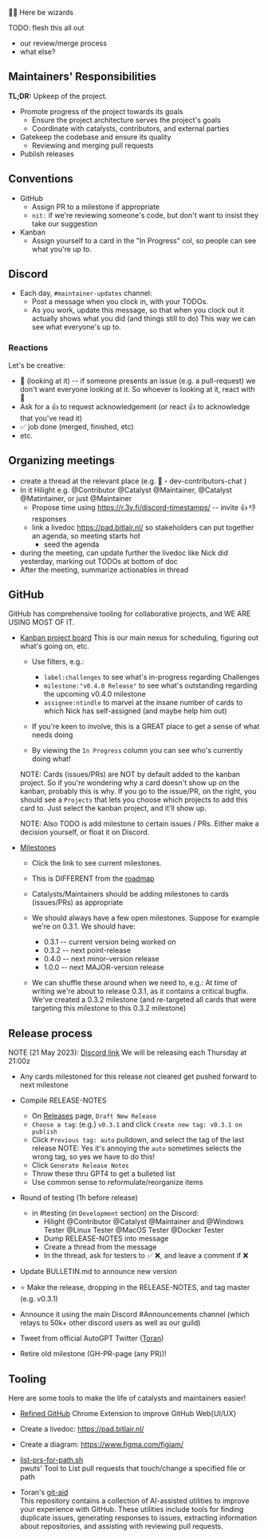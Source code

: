 🧙‍♀️ Here be wizards

TODO: flesh this all out
- our review/merge process
- what else?

## Maintainers' Responsibilities

**TL;DR:** Upkeep of the project.

* Promote progress of the project towards its goals
  * Ensure the project architecture serves the project's goals
  * Coordinate with catalysts, contributors, and external parties
* Gatekeep the codebase and ensure its quality
  * Reviewing and merging pull requests
* Publish releases

## Conventions

* GitHub
  * Assign PR to a milestone if appropriate
  * `nit:` if we're reviewing someone's code, but don't want to insist they take our suggestion
* Kanban
  * Assign yourself to a card in the "In Progress" col, so people can see what you're up to.

## Discord

* Each day, `#maintainer-updates` channel:  
  * Post a message when you clock in, with your TODOs.  
  * As you work, update this message, so that when you clock out it actually shows what you did (and things still to do)
    This way we can see what everyone's up to.

### Reactions  
Let's be creative:
- 👀 (looking at it) -- if someone presents an issue (e.g. a pull-request) we don't want everyone looking at it.
    So whoever is looking at it, react with 👀
- Ask for a 👍 to request acknowledgement (or react 👍 to acknowledge that you've read it)
- ✅ job done (merged, finished, etc)
- etc.

## Organizing meetings

- create a thread at the relevant place (e.g. ⁠💬・dev-contributors-chat )
- In it Hilight e.g. @Contributor @Catalyst @Maintainer, @Catalyst @Matintainer, or just @Maintainer
    - Propose time using https://r.3v.fi/discord-timestamps/ -- invite 👍 👎 responses
    - link a livedoc https://pad.bitlair.nl/ so stakeholders can put together an agenda, so meeting starts hot
        - seed the agenda
- during the meeting, can update further the livedoc like Nick did yesterday, marking out TODOs at bottom of doc
- After the meeting, summarize actionables in thread


## GitHub

GitHub has comprehensive tooling for collaborative projects, and WE ARE USING MOST OF IT. 

- [Kanban project board](https://github.com/orgs/Significant-Gravitas/projects/1)
    This is our main nexus for scheduling, figuring out what's going on, etc. 
    - Use filters, e.g.:
        - `label:challenges` to see what's in-progress regarding Challenges
        - `milestone:"v0.4.0 Release"` to see what's outstanding regarding the upcoming v0.4.0 milestone
        - `assignee:ntindle` to marvel at the insane number of cards to which Nick has self-assigned (and maybe help him out)

    - If you're keen to involve, this is a GREAT place to get a sense of what needs doing

    - By viewing the `In Progress` column you can see who's currently doing what!

    NOTE: Cards (issues/PRs) are NOT by default added to the kanban project. So if you're wondering why a card doesn't show up on the kanban, probably this is why. If you go to the issue/PR, on the right, you should see a `Projects` that lets you choose which projects to add this card to. Just select the kanban project, and it'll show up.

    NOTE: Also TODO is add milestone to certain issues / PRs. Either make a decision yourself, or float it on Discord.


- [Milestones](https://github.com/Significant-Gravitas/Auto-GPT/milestones)
    - Click the link to see current milestones.  

    - This is DIFFERENT from the [roadmap](https://github.com/orgs/Significant-Gravitas/projects/2)

    - Catalysts/Maintainers should be adding milestones to cards (issues/PRs) as appropriate

    - We should always have a few open milestones. Suppose for example we're on 0.3.1. We should have:
        - 0.3.1 -- current version being worked on
        - 0.3.2 -- next point-release
        - 0.4.0 -- next minor-version release
        - 1.0.0 -- next MAJOR-version release

    - We can shuffle these around when we need to, e.g.: 
    At time of writing we're about to release 0.3.1, as it contains a critical bugfix.  
    We've created a 0.3.2 milestone (and re-targeted all cards that were targeting this milestone to this 0.3.2 milestone)
    
    
## Release process

NOTE (21 May 2023): [Discord link](https://discord.com/channels/1092243196446249134/1097204317125091328/1109658983163244626) We will be releasing each Thursday at 21:00z

- Any cards milestoned for this release not cleared get pushed forward to next milestone

- Compile RELEASE-NOTES
    - On [Releases](https://github.com/Significant-Gravitas/Auto-GPT/releases) page, `Draft New Release`
    - `Choose a tag`: (e.g.) `v0.3.1` and click `Create new tag: v0.3.1 on publish`
    - Click `Previous tag: auto` pulldown, and select the tag of the last release
        NOTE: Yes it's annoying the `auto` sometimes selects the wrong tag, so yes we have to do this!
    - Click `Generate Release Notes`
    - Throw these thru GPT4 to get a bulleted list
    - Use common sense to reformulate/reorganize items

- Round of testing (1h before release)
    - in #testing (in `Development` section) on the Discord:
        - Hilight @Contributor @Catalyst @Maintainer and @Windows Tester  @Linux Tester  @MacOS Tester  @Docker Tester
        - Dump RELEASE-NOTES into message
        - Create a thread from the message
        - In the thread, ask for testers to ✅ ❌, and leave a comment if ❌

- Update BULLETIN.md to announce new version

- ⭐️ Make the release, dropping in the RELEASE-NOTES, and tag master (e.g. v0.3.1)

- Announce it using the main Discord #Announcements channel (which relays to 50k+ other discord users as well as our guild)

- Tweet from official AutoGPT Twitter ([Toran](https://twitter.com/siggravitas))

- Retire old milestone (GH-PR-page (any PR))!


## Tooling
Here are some tools to make the life of catalysts and maintainers easier!

- [Refined GitHub](https://github.com/refined-github/refined-github) Chrome Extension to improve GitHub Web{UI/UX}

- Create a livedoc: https://pad.bitlair.nl/

- Create a diagram: https://www.figma.com/figjam/

- [list-prs-for-path.sh](https://gist.github.com/Pwuts/0dda08968e2731388461d464bda97039)  
  pwuts' Tool to List pull requests that touch/change a specified file or path

- Toran's [git-aid](https://github.com/torantulino/git-aid)  
  This repository contains a collection of AI-assisted utilities to improve your experience with GitHub. These utilities include tools for finding duplicate issues, generating responses to issues, extracting information about repositories, and assisting with reviewing pull requests.